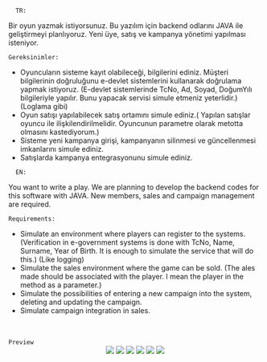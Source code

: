      TR:
 
<p>Bir oyun yazmak istiyorsunuz. 
Bu yazılım için backend odlarını JAVA ile geliştirmeyi planlıyoruz. 
Yeni üye, satış ve kampanya yönetimi yapılması isteniyor.</p>

<code>Gereksinimler:</code>
<ul>
   <li>
Oyuncuların sisteme kayıt olabileceği, bilgilerini  ediniz. Müşteri bilgilerinin doğruluğunu e-devlet sistemlerini kullanarak doğrulama yapmak istiyoruz. (E-devlet sistemlerinde  TcNo, Ad, Soyad, DoğumYılı bilgileriyle yapılır. Bunu yapacak servisi simule etmeniz yeterlidir.) (Loglama gibi)
   </li>
   <li>
Oyun satışı yapılabilecek satış ortamını simule ediniz.( Yapılan satışlar oyuncu ile ilişkilendirilmelidir. Oyuncunun parametre olarak metotta olmasını kastediyorum.)
   </li>
   <li>
Sisteme yeni kampanya girişi, kampanyanın silinmesi ve güncellenmesi imkanlarını simule ediniz.
   </li>
   <li>
Satışlarda kampanya entegrasyonunu simule ediniz.
   </li>
</ul>

      EN:
<p>You want to write a play. We are planning to develop the backend codes for this software with JAVA. New members, sales and campaign management are required.</p>

<code>Requirements:</code>
<ul>
<li>
Simulate an environment where players can register to the systems. (Verification in e-government systems is done with TcNo, Name, Surname, Year of Birth. It is enough to simulate the service that will do this.) (Like logging)
</li>
<li>
Simulate the sales environment where the game can be sold. (The ales made should be associated with the player. I mean the player in the method as a parameter.)
</li>
<li>
Simulate the possibilities of entering a new campaign into the system, deleting and updating the campaign.
</li>
<li>
Simulate campaign integration in sales.
</li>
</ul>
<br>
<br>
<code>Preview</code>
<div align="center">

<img src="https://user-images.githubusercontent.com/77399565/199350691-496fd1f3-fc84-4f3d-bc3a-f628c62ed950.png">
<img src="https://user-images.githubusercontent.com/77399565/199350702-37e19627-9582-4dfe-a8ac-48c2170e5d95.png">
<img src="https://user-images.githubusercontent.com/77399565/199350703-3eee72be-a16c-4bd3-84bf-04fe35c5b82f.png">
<img src="https://user-images.githubusercontent.com/77399565/199350709-7a0c5fd1-41b2-456e-9537-303d176c5fba.png">
<img src="https://user-images.githubusercontent.com/77399565/199457176-7bae9f8b-4fe7-43ff-8d47-aeefd760ccbf.png">
<img src="https://user-images.githubusercontent.com/77399565/199350714-84d9301d-35e0-45ac-9a3f-b780bba77acc.png">
</div>